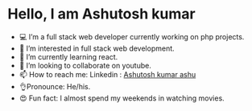# Hello, I am Ashutosh kumar
- 💻 I’m a full stack web developer currently working on php projects.
- 👀 I’m interested in full stack web development.
- 🌱 I’m currently learning react.
- 💞️ I’m looking to collaborate on youtube.
- 📫 How to reach me: Linkedin : [Ashutosh kumar ashu](https://www.linkedin.com/in/ashutosh-kumar-ashu-530572192/)
- 👌Pronounce: He/his.
- 😍 Fun fact: I almost spend my weekends in watching movies.
